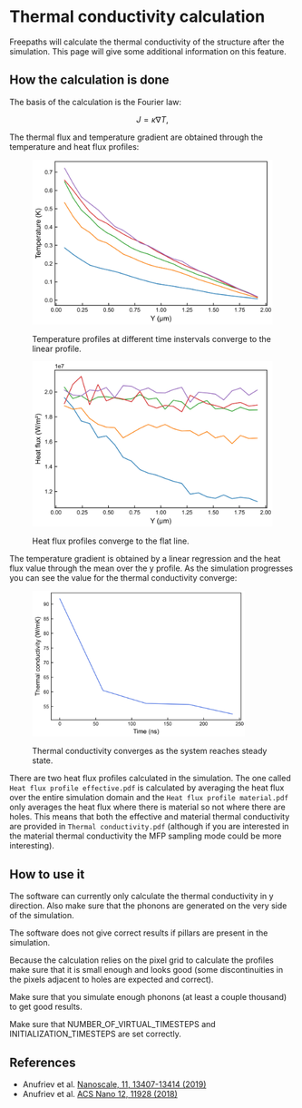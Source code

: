 # Thermal conductivity calculation

Freepaths will calculate the thermal conductivity of the structure after the simulation. This page will give some additional information on this feature.

## How the calculation is done

The basis of the calculation is the Fourier law:

$$
J =  \kappa \nabla T,
$$

The thermal flux and temperature gradient are obtained through the temperature and heat flux profiles:

<figure><img src="../.gitbook/assets/thermal profile.jpg" alt=""><figcaption><p>Temperature profiles at different time instervals converge to the linear profile.</p></figcaption></figure>
<figure><img src="../.gitbook/assets/heat flux (2).jpg" alt=""><figcaption><p>Heat flux profiles converge to the flat line.</p></figcaption></figure>

The temperature gradient is obtained by a linear regression and the heat flux value through the mean over the y profile. As the simulation progresses you can see the value for the thermal conductivity converge:

<figure><img src="../.gitbook/assets/thermal conductivity profile.jpg" alt="" width="375"><figcaption><p>Thermal conductivity converges as the system reaches steady state.</p></figcaption></figure>

There are two heat flux profiles calculated in the simulation. The one called `Heat flux profile effective.pdf` is calculated by averaging the heat flux over the entire simulation domain and the `Heat flux profile material.pdf` only averages the heat flux where there is material so not where there are holes. This means that both the effective and material thermal conductivity are provided in `Thermal conductivity.pdf` (although if you are interested in the material thermal conductivity the MFP sampling mode could be more interesting).

## How to use it

The software can currently only calculate the thermal conductivity in y direction. Also make sure that the phonons are generated on the very side of the simulation.

The software does not give correct results if pillars are present in the simulation.

Because the calculation relies on the pixel grid to calculate the profiles make sure that it is small enough and looks good (some discontinuities in the pixels adjacent to holes are expected and correct).

Make sure that you simulate enough phonons (at least a couple thousand) to get good results.

Make sure that NUMBER_OF_VIRTUAL_TIMESTEPS and INITIALIZATION_TIMESTEPS are set correctly.

## References

* Anufriev et al. [Nanoscale, 11, 13407-13414 (2019)](https://pubs.rsc.org/en/content/articlehtml/2019/nr/c9nr03863a)
* Anufriev et al. [ACS Nano 12, 11928 (2018)](https://pubs.acs.org/doi/abs/10.1021/acsnano.8b07597)